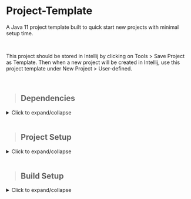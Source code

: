 # **Project-Template**

A Java 11 project template built to quick start new projects with minimal setup time.

<br>

This project should be stored in Intellij by clicking on Tools > Save Project as Template. Then when a new project will be created in Intellij, use this project template under New Project > User-defined.

<br>

> ## **Dependencies**

<details>
    <summary>Click to expand/collapse</summary>

- JUnit - Testing Framework
- Allure - Reporting Framework
- Slf4j - Logging Framework
- Selenium - Browser Automation Framework
- WebDriverManager - Setup drivers for Selenium
- Rest-Assured - Rest API Framework
- Jackson-Databind - JSON Manipulation Framework
</details>

<br>

> ## **Project Setup**

<details>
    <summary>Click to expand/collapse</summary>

1. Download the project from this page by clicking on Code > Download ZIP or with the provided HTTPS or SSH options.
2. Open the project using an IDE such as Intellij or Eclipse.
3. Once the IDE has opened the project, run ```mvn test```
4. On first run, the IDE should install all required maven dependencies, if not: run ```mvn verify```.
5. Verify that the results show "Tests run: 3, Failures: 0, Errors: 0, Skipped: 0" and "BUILD SUCCESS"
6. Open pom.xml then update the group ID to your company domain in reverse domain name notation. (Example if your company domain is found at example.com then the reverse domain name notation would be com.example)
7. Update the artifactId to the name of the project you are currently working on.
8. Update the version according to your situation.
9. Update the versions of the libraries in the pom.xml file.
10. Add or remove libraries according to your needs.
11. If you are using a main class that is not entrypoint.App.java then update the pom.xml build/plugin section of the maven-assembly-plugin to the new main class. Then update the final name as required.
12. Update the test-workflow.yml based on your needs.
13. Add the allure folder .allure/allure-2.8.1 to your path in order to be able to call allure executable from anywhere.
14. In order to generate reports using allure, open a command prompt in the project's main folder. Then run ```allure serve target/allure-results/```
</details>

<br>

> ## **Build Setup**

<details>
    <summary>Click to expand/collapse</summary>

- maven-compiler-plugin: sets the java version.
- maven-surefire-plugin: runs junit tests and provides results to allure for reporting.
- maven-jar-plugin: supresses generation of the default jar that is created during the package phase.
- maven-assembly-plugin: generates a jar with dependencies packed in (fat jar) with the name: ${project.artifactId}-${project.version}.jar (Example: Project-Template-1.0.0.jar)
- .github/workflows/test-workflow.yml will: 
    - run on push to main branch, on pull request to main branch, and at 00:00 on Sunday.
    - checkout your code to a ubuntu server running the latest version of ubuntu.
    - setup JDK 11.0.6
    - cache all required maven packages based on pom.xml
    - build the project with maven using the following command ```mvn -B package --file pom.xml```
    - copy the generated jar file to a directory called output
    - generate allure results as json and html files.
    - package the allure results and the jar file into a zip file called reports+jar that will be put in the artifacts section of the Actions tab on github under "Java CI".

</details>